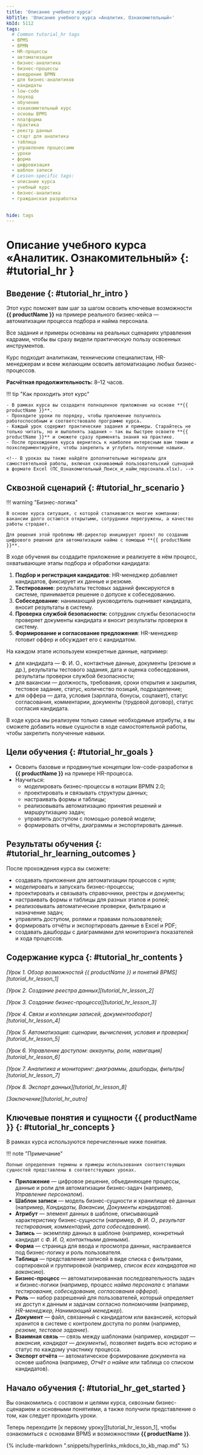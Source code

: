 ```yaml
---
title: 'Описание учебного курса'
kbTitle: 'Описание учебного курса «Аналитик. Ознакомительный»'
kbId: 5112
tags:
  # Common tutorial_hr tags
  - BPMS
  - BPMN
  - HR-процессы
  - автоматизация
  - бизнес-аналитика
  - бизнес-процессы
  - внедрение BPMN
  - для бизнес-аналитиков
  - кандидаты
  - low-code
  - лоукод
  - обучение
  - ознакомительный курс
  - основы BPMS
  - платформа
  - практика
  - реестр данных
  - старт для аналитика
  - таблица
  - управление процессами
  - уроки
  - форма
  - цифровизация
  - шаблон записи
  # Lesson-specific tags:
  - описание курса
  - учебный курс
  - бизнес-аналитика
  - гражданская разработка
  

hide: tags
---
```


# Описание учебного курса «Аналитик. Ознакомительный» {: #tutorial_hr }

## Введение {: #tutorial_hr_intro }

Этот курс поможет вам шаг за шагом освоить ключевые возможности **{{ productName }}** на примере реального бизнес-кейса — автоматизации процесса подбора и найма персонала.

Все задания и примеры основаны на реальных сценариях управления кадрами, чтобы вы сразу видели практическую пользу освоенных инструментов.

Курс подходит аналитикам, техническим специалистам, HR-менеджерам и всем желающим освоить автоматизацию любых бизнес-процессов.

**Расчётная продолжительность:** 8–12 часов.

!!! tip "Как проходить этот курс"

    - В рамках курса вы создадите полноценное приложение на основе **{{ productName }}**.
    - Проходите уроки по порядку, чтобы приложение получилось работоспособным и соответствовало программе курса.
    - Каждый урок содержит практические задания и примеры. Старайтесь не только читать, но и выполнять задания — так вы быстрее освоите **{{ productName }}** и сможете сразу применять знания на практике.
    - После прохождения курса вернитесь к наиболее интересным вам темам и поэкспериментируйте, чтобы закрепить и углубить полученные навыки. 

    <!-- В уроках вы также найдёте дополнительные материалы для самостоятельной работы, включая скачиваемый пользовательский сценарий в формате Excel (ПС_Ознакомительный_Поиск_и_найм_персонала.xlsx). -->

## Сквозной сценарий {: #tutorial_hr_scenario }

!!! warning "Бизнес-логика"

    В основе курса ситуация, с которой сталкиваются многие компании: вакансии долго остаются открытыми, сотрудники перегружены, а качество работы страдает.

    Для решения этой проблемы HR-директор инициирует проект по созданию цифрового решения для автоматизации найма с помощью **{{ productName }}**.

В ходе обучения вы создадите приложение и реализуете в нём процесс, охватывающие этапы подбора и обработки кандидата:

1. **Подбор и регистрация кандидатов**: HR-менеджер добавляет кандидатов, фиксирует их данные и резюме.
2. **Тестирование**: результаты тестовых заданий фиксируются в системе, принимается решение о допуске к собеседованию.
3. **Собеседование**: нанимающий руководитель оценивает кандидата, вносит результаты в систему.
4. **Проверка службой безопасности:** сотрудник службы безопасности проверяет документы кандидата и вносит результаты проверки в систему.
5. **Формирование и согласование предложения**: HR-менеджер готовит оффер и обсуждает его с кандидатом.

На каждом этапе используем конкретные данные, например:

- для кандидата — Ф.&nbsp;И.&nbsp;О., контактные данные, документы (резюме и др.), результаты тестового задания, дата и оценка собеседования, результаты проверки службой безопасности;
- для вакансии — должность, требования, сроки открытия и закрытия, тестовое задание, статус, количество позиций, подразделение;
- для оффера — дата, условия (зарплата, бонусы, соцпакет), статус согласования, комментарии, документы (трудовой договор), статус согласия кандидата.

В ходе курса мы реализуем только самые необходимые атрибуты, а вы сможете добавить новые сущности в ходе самостоятельной работы, чтобы закрепить полученные навыки.

## Цели обучения {: #tutorial_hr_goals }

- Освоить базовые и продвинутые концепции low-code-разработки в **{{ productName }}** на примере HR-процесса.
- Научиться:
    - моделировать бизнес-процессы в нотации BPMN 2.0;
    - проектировать и связывать структуры данных;
    - настраивать формы и таблицы;
    - реализовывать автоматизацию принятия решений и маршрутизацию задач;
    - управлять доступом с помощью ролевой модели;
    - формировать отчёты, диаграммы и экспортировать данные.

## Результаты обучения {: #tutorial_hr_learning_outcomes }

После прохождения курса вы сможете:

- создавать приложения для автоматизации процессов с нуля;
- моделировать и запускать бизнес-процессы;
- проектировать и связывать справочники, реестры и документы;
- настраивать формы и таблицы для разных этапов и ролей;
- реализовывать автоматические проверки, фильтрацию и назначение задач;
- управлять доступом, ролями и правами пользователей;
- формировать отчёты и экспортировать данные в Excel и PDF;
- создавать дашборды с диаграммами для мониторинга показателей и хода процессов.

## Содержание курса {: #tutorial_hr_contents }

_[Урок 1. Обзор возможностей {{ productName }} и понятий BPMS][tutorial_hr_lesson_1]_

_[Урок 2. Создание реестра данных][tutorial_hr_lesson_2]_

_[Урок 3. Создание бизнес-процесса][tutorial_hr_lesson_3]_

_[Урок 4. Связи и коллекции записей, документооборот][tutorial_hr_lesson_4]_

_[Урок 5. Автоматизация: сценарии, вычисления, условия и проверки][tutorial_hr_lesson_5]_

_[Урок 6. Управление доступом: аккаунты, роли, навигация][tutorial_hr_lesson_6]_

_[Урок 7. Аналитика и мониторинг: диаграммы, дашборды, фильтры][tutorial_hr_lesson_7]_

_[Урок 8. Экспорт данных][tutorial_hr_lesson_8]_

_[Заключение][tutorial_hr_outro]_

## Ключевые понятия и сущности {{ productName }} {: #tutorial_hr_concepts }

В рамках курса используются перечисленные ниже понятия.

!!! note "Примечание"

    Полные определения термины и примеры использования соответствующих сущностей представлены в соответствующих уроках.

- **Приложение** — цифровое решение, объединяющее процессы, данные и роли для автоматизации бизнес-задач (например, _Управление персоналом_).
- **Шаблон записи** — модель бизнес-сущности и хранилище её данных (например, _Кандидаты, Вакансии, Документы кандидатов_).
- **Атрибут** — элемент данных в шаблоне, описывающий характеристику бизнес-сущности (например, _Ф.&nbsp;И.&nbsp;О., результат тестирования, комментарий, дата собеседования_).
- **Запись** — экземпляр данных в шаблоне (например, конкретный кандидат с _Ф.&nbsp;И.&nbsp;О, контактными данными_).
- **Форма** — страница для ввода и просмотра данных, настраивается под бизнес-логику и роль пользователя.
- **Таблица** — представление записей в виде списка с фильтрами, сортировкой и группировкой (например, _список всех кандидатов на вакансию_).
- **Бизнес-процесс** — автоматизированная последовательность задач и бизнес-логики (например, процесс _найма персонала_ с этапами _тестирования, собеседования, согласования оффера_).
- **Роль** — набор разрешений для пользователей, который определяет их доступ к данным и задачам согласно полномочиям (например, _HR-менеджер, Нанимающий менеджер_).
- **Документ** — файл, связанный с кандидатом или вакансией, который хранится в системе с контролем доступа по ролям (например, _резюме, тестовое задание_).
- **Взаимная связь** — связь между шаблонами (например, _кандидат — вакансия, кандидат — документы_), позволяет видеть всю историю и статус по каждому участнику процесса.
- **Экспорт отчёта** — автоматическое формирование документа на основе шаблона (например, _Отчёт о найме_ или таблица со списком кандидатов).

## Начало обучения {: #tutorial_hr_get_started }

Вы ознакомились с составом и целями курса, сквозным бизнес-сценарием и основными понятиями, а также получили представление о том, как следует проходить уроки.

Теперь переходите [к первому уроку][tutorial_hr_lesson_1], чтобы ознакомиться с основами BPMS и возможностями **{{ productName }}**.

{% include-markdown ".snippets/hyperlinks_mkdocs_to_kb_map.md" %}

